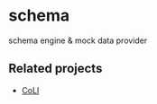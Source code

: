 # schema

schema engine &amp; mock data provider

## Related projects

- [CoLI](https://github.com/gridaco/coli)
